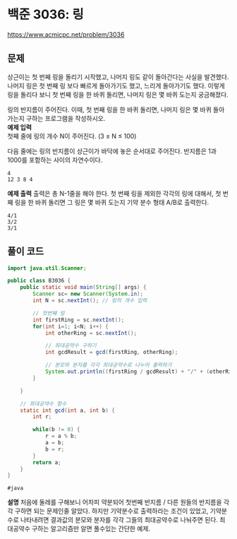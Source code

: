 # 백준 3036: 링

https://www.acmicpc.net/problem/3036

## 문제

상근이는 첫 번째 링을 돌리기 시작했고, 나머지 링도 같이 돌아간다는 사실을 발견했다. 나머지 링은 첫 번째 링 보다 빠르게 돌아가기도 했고, 느리게 돌아가기도 했다. 이렇게 링을 돌리다 보니 첫 번째 링을 한 바퀴 돌리면, 나머지 링은 몇 바퀴 도는지 궁금해졌다.

링의 반지름이 주어진다. 이때, 첫 번째 링을 한 바퀴 돌리면, 나머지 링은 몇 바퀴 돌아가는지 구하는 프로그램을 작성하시오.  
**예제 입력**  
첫째 줄에 링의 개수 N이 주어진다. (3 ≤ N ≤ 100)

다음 줄에는 링의 반지름이 상근이가 바닥에 놓은 순서대로 주어진다. 반지름은 1과 1000를 포함하는 사이의 자연수이다.

```
4
12 3 8 4
```

**예제 출력**
출력은 총 N-1줄을 해야 한다. 첫 번째 링을 제외한 각각의 링에 대해서, 첫 번째 링을 한 바퀴 돌리면 그 링은 몇 바퀴 도는지 기약 분수 형태 A/B로 출력한다.

```
4/1
3/2
3/1
```

## 풀이 코드

```java
import java.util.Scanner;

public class B3036 {
	public static void main(String[] args) {
		Scanner sc= new Scanner(System.in);
		int N = sc.nextInt(); // 링의 개수 입력

		// 첫번째 링
		int firstRing = sc.nextInt();
		for(int i=1; i<N; i++) {
			int otherRing = sc.nextInt();

			// 최대공약수 구하기
			int gcdResult = gcd(firstRing, otherRing);

			// 분모와 분자를 각각 최대공약수로 나누어 출력하기
			System.out.println((firstRing / gcdResult) + "/" + (otherRing / gcdResult));
		}

	}

	// 최대공약수 함수
	static int gcd(int a, int b) {
		int r;

		while(b != 0) {
			r = a % b;
			a = b;
			b = r;
		}
		return a;
	}
}

```

`#java`

**설명**
처음에 둘레를 구해보니 어차피 약분되어 첫번째 반지름 / 다른 원들의 반지름을 각각 구하면 되는 문제인줄 알았다. 하지만 기약분수로 출력하라는 조건이 있었고, 기약분수로 나타내려면 결과값의 분모와 분자를 각각 그들의 최대공약수로 나눠주면 된다. 최대공약수 구하는 알고리즘만 알면 풀수있는 간단한 예제.
